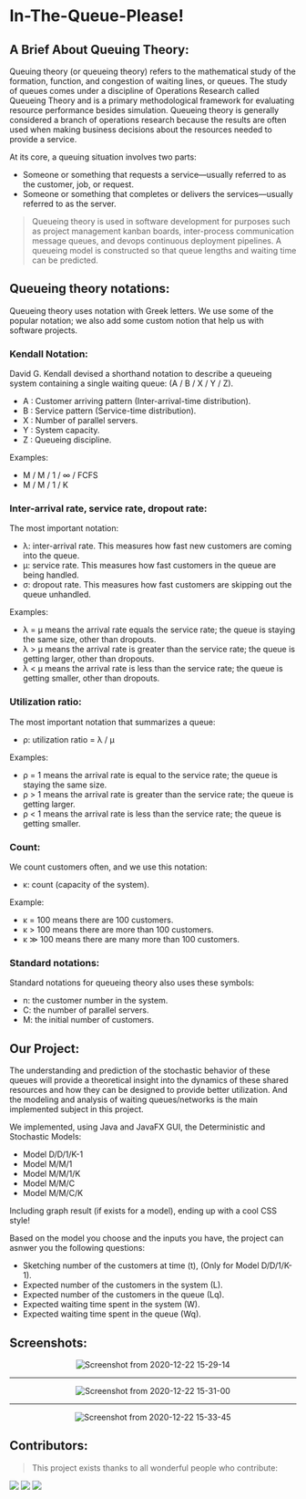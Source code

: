 # In-The-Queue-Please!

## A Brief About Queuing Theory:

Queuing theory (or queueing theory) refers to the mathematical study of the formation, function, and congestion of waiting lines, or queues. The study of queues comes under a discipline of Operations Research called Queueing Theory and is a primary methodological framework for evaluating resource performance besides simulation. Queueing theory is generally considered a branch of operations research because the results are often used when making business decisions about the resources needed to provide a service.

At its core, a queuing situation involves two parts:
* Someone or something that requests a service—usually referred to as the customer, job, or request.
* Someone or something that completes or delivers the services—usually referred to as the server.

> Queueing theory is used in software development for purposes such as project management kanban boards, inter-process communication message queues, and devops continuous deployment pipelines. A queueing model is constructed so that queue lengths and waiting time can be predicted.

## Queueing theory notations:

Queueing theory uses notation with Greek letters. We use some of the popular notation; we also add some custom notion that help us with software projects.

### Kendall Notation:

David G. Kendall devised a shorthand notation to describe a queueing system containing a single waiting queue: (A / B / X / Y / Z).

* A : Customer arriving pattern (Inter-arrival-time distribution).
* B : Service pattern (Service-time distribution).
* X : Number of parallel servers.
* Y : System capacity.
* Z : Queueing discipline.

Examples: 
* M / M / 1 / ∞ / FCFS 
* M / M / 1 / K

### Inter-arrival rate, service rate, dropout rate:

The most important notation:
  * λ: inter-arrival rate. This measures how fast new customers are coming into the queue.
  * μ: service rate. This measures how fast customers in the queue are being handled.
  * σ: dropout rate. This measures how fast customers are skipping out the queue unhandled.

Examples:
  * λ = μ means the arrival rate equals the service rate; the queue is staying the same size, other than dropouts.
  * λ > μ means the arrival rate is greater than the service rate; the queue is getting larger, other than dropouts.
  * λ < μ means the arrival rate is less than the service rate; the queue is getting smaller, other than dropouts.

### Utilization ratio:

The most important notation that summarizes a queue:
  * ρ: utilization ratio = λ / μ

Examples:
  * ρ = 1 means the arrival rate is equal to the service rate; the queue is staying the same size.
  * ρ > 1 means the arrival rate is greater than the service rate; the queue is getting larger.
  * ρ < 1 means the arrival rate is less than the service rate; the queue is getting smaller.

### Count:

We count customers often, and we use this notation:
  * κ: count (capacity of the system).

Example:
  * κ = 100 means there are 100 customers.
  * κ > 100 means there are more than 100 customers.
  * κ ≫ 100 means there are many more than 100 customers.

### Standard notations:

Standard notations for queueing theory also uses these symbols:
  * n: the customer number in the system.
  * C: the number of parallel servers.
  * M: the initial number of customers.

## Our Project:

The understanding and prediction of the stochastic behavior of these queues will provide a theoretical insight into the dynamics of these shared resources and how they can be designed to provide better utilization. And the modeling and analysis of waiting queues/networks is the main implemented subject in this project.

We implemented, using Java and JavaFX GUI, the Deterministic and Stochastic Models:

* Model D/D/1/K-1
* Model M/M/1
* Model M/M/1/K
* Model M/M/C
* Model M/M/C/K

Including graph result (if exists for a model), ending up with a cool CSS style!

Based on the model you choose and the inputs you have, the project can asnwer you the following questions:

* Sketching number of the customers at time (t), (Only for Model D/D/1/K-1).
* Expected number of the customers in the system (L).
* Expected number of the customers in the queue (Lq).
* Expected waiting time spent in the system (W).
* Expected waiting time spent in the queue (Wq).

## Screenshots:

<div align="center">

![Screenshot from 2020-12-22 15-29-14](https://user-images.githubusercontent.com/52632898/102894846-65341180-446c-11eb-8549-4be116aff37b.png)

<hr />

![Screenshot from 2020-12-22 15-31-00](https://user-images.githubusercontent.com/52632898/102894972-914f9280-446c-11eb-967c-6f6421fb8cd4.png)

<hr />

![Screenshot from 2020-12-22 15-33-45](https://user-images.githubusercontent.com/52632898/102894936-83017680-446c-11eb-8b93-970ac2b533a0.png)

</div>


## Contributors:

> This project exists thanks to all wonderful people who contribute: 

[![](https://avatars1.githubusercontent.com/u/51851957?s=80&v=4)](https://github.com/M0D4)
[![](https://avatars0.githubusercontent.com/u/55098152?s=80&v=4)](https://github.com/khaled-diab)
[![](https://avatars2.githubusercontent.com/u/52632898?s=80&v=4)](https://github.com/AHR9N)
